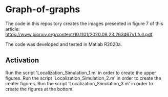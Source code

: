 # Graph-of-graphs
The code in this repository creates the images presented in figure 7 of this article: https://www.biorxiv.org/content/10.1101/2020.08.23.263467v1.full.pdf

The code was developed and tested in Matlab R2020a.

## Activation
Run the script 'Localization_Simulation_1.m' in order to create the upper figures. Run the script 'Localization_Simulation_2.m' in order to create the center figures. Run the script 'Localization_Simulation_3.m' in order to create the figures at the bottom.
